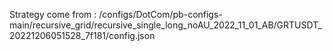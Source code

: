 Strategy come from : /configs/DotCom/pb-configs-main/recursive_grid/recursive_single_long_noAU_2022_11_01_AB/GRTUSDT_20221206051528_7f181/config.json